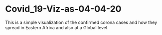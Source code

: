 # Covid_19-Viz-as-04-04-20
This is a simple visualization of the confirmed corona cases and how they spread in Eastern Africa and also at a Global level.
